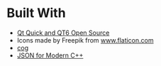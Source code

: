 # Built With

- [Qt Quick and QT6 Open Source](https://www.qt.io/)
- Icons made by Freepik from www.flaticon.com
- [cog](https://nedbatchelder.com/code/cog)
- [JSON for Modern C++](https://github.com/nlohmann/json)
